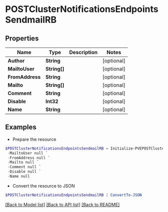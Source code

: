 # POSTClusterNotificationsEndpointsSendmailRB
## Properties

Name | Type | Description | Notes
------------ | ------------- | ------------- | -------------
**Author** | **String** |  | [optional] 
**MailtoUser** | **String[]** |  | [optional] 
**FromAddress** | **String** |  | [optional] 
**Mailto** | **String[]** |  | [optional] 
**Comment** | **String** |  | [optional] 
**Disable** | **Int32** |  | [optional] 
**Name** | **String** |  | [optional] 

## Examples

- Prepare the resource
```powershell
$POSTClusterNotificationsEndpointsSendmailRB = Initialize-PVEPOSTClusterNotificationsEndpointsSendmailRB  -Author null `
 -MailtoUser null `
 -FromAddress null `
 -Mailto null `
 -Comment null `
 -Disable null `
 -Name null
```

- Convert the resource to JSON
```powershell
$POSTClusterNotificationsEndpointsSendmailRB | ConvertTo-JSON
```

[[Back to Model list]](../README.md#documentation-for-models) [[Back to API list]](../README.md#documentation-for-api-endpoints) [[Back to README]](../README.md)


